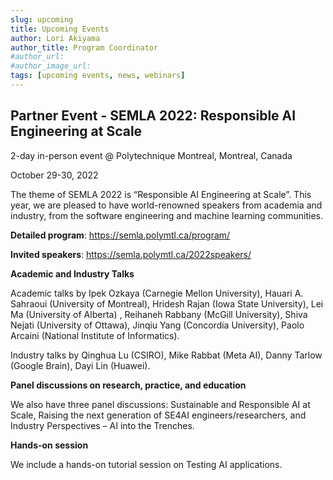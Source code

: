 ```yaml
---
slug: upcoming
title: Upcoming Events
author: Lori Akiyama
author_title: Program Coordinator 
#author_url: 
#author_image_url: 
tags: [upcoming events, news, webinars]
---
```


## Partner Event - SEMLA 2022: Responsible AI Engineering at Scale

2-day in-person event @ Polytechnique Montreal, Montreal, Canada

October 29-30, 2022

The theme of SEMLA 2022 is “Responsible AI Engineering at Scale”. This year, we are pleased to have world-renowned speakers from academia and industry, from the software engineering and machine learning communities. 

**Detailed program**: https://semla.polymtl.ca/program/

**Invited speakers**: https://semla.polymtl.ca/2022speakers/

**Academic and Industry Talks**

Academic talks by Ipek Ozkaya (Carnegie Mellon University), Hauari A. Sahraoui (University of Montreal), Hridesh Rajan (Iowa State University), Lei Ma (University of Alberta) , Reihaneh Rabbany (McGill University), Shiva Nejati (University of Ottawa),  Jinqiu Yang (Concordia University), Paolo Arcaini (National Institute of Informatics).

Industry talks by Qinghua Lu (CSIRO), Mike Rabbat (Meta AI), Danny Tarlow (Google Brain), Dayi Lin (Huawei). 

**Panel discussions on research, practice, and education**

We also have three panel discussions: Sustainable and Responsible AI at Scale, Raising the next generation of SE4AI engineers/researchers, and Industry Perspectives – AI into the Trenches. 

**Hands-on session**

We include a hands-on tutorial session on Testing AI applications.


